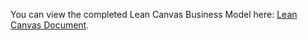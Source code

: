 You can view the completed Lean Canvas Business Model here: [Lean Canvas Document](https://docs.google.com/presentation/d/19t1oc0-na5AFcc9-P1KSCQHuh8cSqM-1frjGeorR7zk/edit?usp=sharing).

